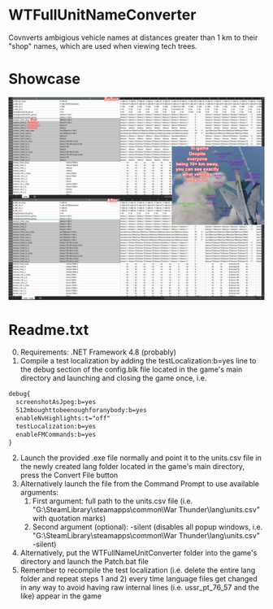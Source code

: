 # WTFullUnitNameConverter

Covnverts ambigious vehicle names at distances greater than 1 km to their "shop" names, which are used when viewing tech trees.

# Showcase

![](./assets/example.jpg)

# Readme.txt

0. Requirements: .NET Framework 4.8 (probably)
1. Compile a test localization by adding the testLocalization:b=yes line to the debug section of the config.blk file located in the game's main directory and launching and closing the game once, i.e.

```
debug{
  screenshotAsJpeg:b=yes
  512mboughttobeenoughforanybody:b=yes
  enableNvHighlights:t="off"
  testLocalization:b=yes
  enableFMCommands:b=yes
}
```
2. Launch the provided .exe file normally and point it to the units.csv file in the newly created lang folder located in the game's main directory, press the Convert File button
3. Alternatively launch the file from the Command Prompt to use available arguments:
	1) First argument: full path to the units.csv file (i.e. "G:\SteamLibrary\steamapps\common\War Thunder\lang\units.csv" with quotation marks)
	2) Second argument (optional): -silent (disables all popup windows, i.e. "G:\SteamLibrary\steamapps\common\War Thunder\lang\units.csv" -silent)
4. Alternatively, put the WTFullNameUnitConverter folder into the game's directory and launch the Patch.bat file
5. Remember to recompile the test localization (i.e. delete the entire lang folder and repeat steps 1 and 2) every time language files get changed in any way to avoid having raw internal lines (i.e. ussr_pt_76_57 and the like) appear in the game
